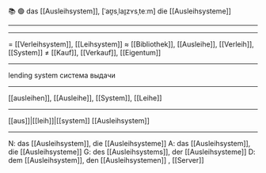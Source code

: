 📚 🟢 das [[Ausleihsystem]], [ˈaʊ̯sˌlaɪ̯zʏsˌteːm]
die [[Ausleihsysteme]]

---

---
= [[Verleihsystem]], [[Leihsystem]]
≈ [[Bibliothek]], [[Ausleihe]], [[Verleih]], [[System]]
≠ [[Kauf]], [[Verkauf]], [[Eigentum]]

---
lending system
система выдачи

---
[[ausleihen]], [[Ausleihe]], [[System]], [[Leihe]]

---
[[aus]]|[[leih]]|[[system]]
[[Ausleihsystem]]

---
N: das [[Ausleihsystem]], die [[Ausleihsysteme]]
A: das [[Ausleihsystem]], die [[Ausleihsysteme]]
G: des [[Ausleihsystems]], der [[Ausleihsysteme]]
D: dem [[Ausleihsystem]], den [[Ausleihsystemen]]
, [[Server]]